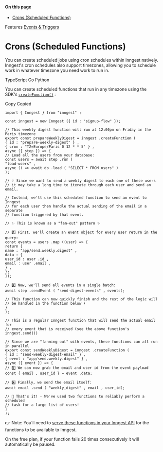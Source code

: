 #### On this page

- [Crons (Scheduled Functions)](\docs\guides\scheduled-functions#crons-scheduled-functions)

Features [Events &amp; Triggers](\docs\features\events-triggers)

# Crons (Scheduled Functions)

You can create scheduled jobs using cron schedules within Inngest natively.  Inngest's cron schedules also support timezones, allowing you to schedule work in whatever timezone you need work to run in.

TypeScript Go Python

You can create scheduled functions that run in any timezone using the SDK's [`createFunction()`](\docs\reference\functions\create) :

Copy Copied

```
import { Inngest } from "inngest" ;

const inngest = new Inngest ({ id : "signup-flow" });

// This weekly digest function will run at 12:00pm on Friday in the Paris timezone
export const prepareWeeklyDigest = inngest .createFunction (
{ id : "prepare-weekly-digest" } ,
{ cron : "TZ=Europe/Paris 0 12 * * 5" } ,
async ({ step }) => {
// Load all the users from your database:
const users = await step .run (
"load-users" ,
async () => await db .load ( "SELECT * FROM users" )
);

// 💡 Since we want to send a weekly digest to each one of these users
// it may take a long time to iterate through each user and send an email.

// Instead, we'll use this scheduled function to send an event to Inngest
// for each user then handle the actual sending of the email in a separate
// function triggered by that event.

// ✨ This is known as a "fan-out" pattern ✨

// 1️⃣ First, we'll create an event object for every user return in the query:
const events = users .map ((user) => {
return {
name : "app/send.weekly.digest" ,
data : {
user_id : user .id ,
email : user .email ,
} ,
};
});

// 2️⃣ Now, we'll send all events in a single batch:
await step .sendEvent ( "send-digest-events" , events);

// This function can now quickly finish and the rest of the logic will
// be handled in the function below ⬇️
}
);

// This is a regular Inngest function that will send the actual email for
// every event that is received (see the above function's inngest.send())

// Since we are "fanning out" with events, these functions can all run in parallel
export const sendWeeklyDigest = inngest .createFunction (
{ id : "send-weekly-digest-email" } ,
{ event : "app/send.weekly.digest" } ,
async ({ event }) => {
// 3️⃣ We can now grab the email and user id from the event payload
const { email , user_id } = event .data;

// 4️⃣ Finally, we send the email itself:
await email .send ( "weekly_digest" , email , user_id);

// 🎇 That's it! - We've used two functions to reliably perform a scheduled
// task for a large list of users!
}
);
```

👉 Note: You'll need to [serve these functions in your Inngest API](\docs\learn\serving-inngest-functions) for the functions to be available to Inngest.

On the free plan, if your function fails 20 times consecutively it will automatically be paused.